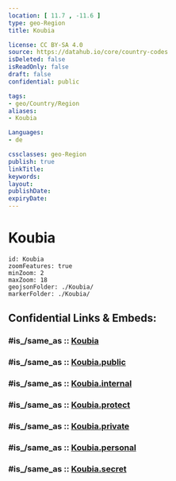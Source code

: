 ```yaml
---
location: [ 11.7 , -11.6 ] 
type: geo-Region
title: Koubia

license: CC BY-SA 4.0
source: https://datahub.io/core/country-codes
isDeleted: false
isReadOnly: false
draft: false
confidential: public

tags:
- geo/Country/Region
aliases:
- Koubia

Languages:
- de

cssclasses: geo-Region
publish: true
linkTitle: 
keywords: 
layout: 
publishDate: 
expiryDate: 
---
```


# Koubia

```leaflet
id: Koubia
zoomFeatures: true 
minZoom: 2 
maxZoom: 18
geojsonFolder: ./Koubia/
markerFolder: ./Koubia/
```


## Confidential Links & Embeds: 

### #is_/same_as :: [Koubia](/_Standards/Earth/Continent/Africa/Africa~West/Guinea/Regions~Guinea/Labé/counties~Labé/Koubia.md) 

### #is_/same_as :: [Koubia.public](/_public/Earth/Continent/Africa/Africa~West/Guinea/Regions~Guinea/Labé/counties~Labé/Koubia.public.md) 

### #is_/same_as :: [Koubia.internal](/_internal/Earth/Continent/Africa/Africa~West/Guinea/Regions~Guinea/Labé/counties~Labé/Koubia.internal.md) 

### #is_/same_as :: [Koubia.protect](/_protect/Earth/Continent/Africa/Africa~West/Guinea/Regions~Guinea/Labé/counties~Labé/Koubia.protect.md) 

### #is_/same_as :: [Koubia.private](/_private/Earth/Continent/Africa/Africa~West/Guinea/Regions~Guinea/Labé/counties~Labé/Koubia.private.md) 

### #is_/same_as :: [Koubia.personal](/_personal/Earth/Continent/Africa/Africa~West/Guinea/Regions~Guinea/Labé/counties~Labé/Koubia.personal.md) 

### #is_/same_as :: [Koubia.secret](/_secret/Earth/Continent/Africa/Africa~West/Guinea/Regions~Guinea/Labé/counties~Labé/Koubia.secret.md)

